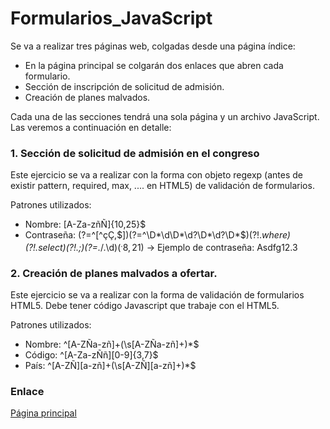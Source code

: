 # Formularios_JavaScript

Se va a realizar tres páginas web, colgadas desde una página índice:

 - En la página principal se colgarán dos enlaces que abren cada formulario. 
 - Sección de inscripción de solicitud de admisión.
 - Creación de planes malvados.
   
Cada una de las secciones tendrá una sola página y un archivo JavaScript.  Las veremos a continuación en detalle: 

### 1. Sección de solicitud de admisión en el congreso

Este ejercicio se va a realizar con la forma con objeto regexp (antes de existir pattern, required, max, .... en HTML5) de validación de formularios.

Patrones utilizados:
- Nombre: [A-Za-zñÑ]{10,25}$
- Contraseña: (?=^[^çÇ,$])(?=^\D*\d\D*\d?\D*\d?\D*$)(?!.*where)(?!.*select)(?!.*;)(?=.*/\.\d$)(^.{8,21}$) -> Ejemplo de contraseña: Asdfg12.3

### 2. Creación de planes malvados a ofertar.

Este ejercicio se va a realizar con la forma de validación de formularios HTML5. Debe tener código Javascript que trabaje con el HTML5.

Patrones utilizados:
- Nombre: ^[A-ZÑa-zñ]+(\s[A-ZÑa-zñ]+)*$
- Código: ^[A-Za-zÑñ][0-9]{3,7}$
- País: ^[A-ZÑ][a-zñ]+(\s[A-ZÑ][a-zñ]+)*$

### Enlace
[Página principal](https://maril11.github.io/Formularios_JavaScript/html/indice.html)
